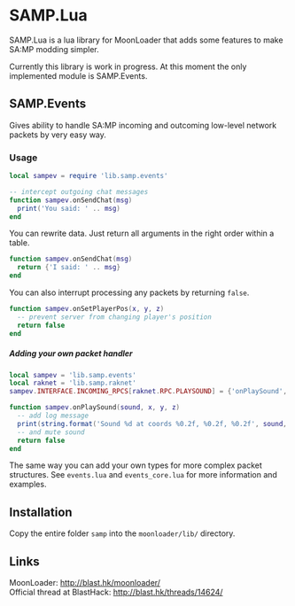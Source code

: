 # SAMP.Lua
SAMP.Lua is a lua library for MoonLoader that adds some features to make SA:MP modding simpler.

Currently this library is work in progress. At this moment the only implemented module is SAMP.Events.

## SAMP.Events
Gives ability to handle SA:MP incoming and outcoming low-level network packets by very easy way.

### Usage
```lua
local sampev = require 'lib.samp.events'

-- intercept outgoing chat messages
function sampev.onSendChat(msg)
  print('You said: ' .. msg)
end
```
You can rewrite data. Just return all arguments in the right order within a table.
```lua
function sampev.onSendChat(msg)
  return {'I said: ' .. msg}
end
```
You can also interrupt processing any packets by returning `false`.
```lua
function sampev.onSetPlayerPos(x, y, z)
  -- prevent server from changing player's position
  return false
end
```
##### Adding your own packet handler
```lua
local sampev = 'lib.samp.events'
local raknet = 'lib.samp.raknet'
sampev.INTERFACE.INCOMING_RPCS[raknet.RPC.PLAYSOUND] = {'onPlaySound', {soundId = 'int32'}, {x = 'float'}, {y = 'float'}, {z = 'float'}}

function sampev.onPlaySound(sound, x, y, z)
  -- add log message
  print(string.format('Sound %d at coords %0.2f, %0.2f, %0.2f', sound, x, y, z))
  -- and mute sound
  return false
end
```
The same way you can add your own types for more complex packet structures. See `events.lua` and `events_core.lua` for more information and examples.

## Installation
Copy the entire folder `samp` into the `moonloader/lib/` directory.

## Links
MoonLoader: http://blast.hk/moonloader/  
Official thread at BlastHack: http://blast.hk/threads/14624/
